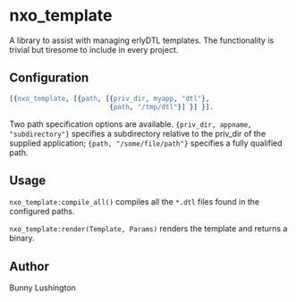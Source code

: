 nxo_template
=====

A library to assist with managing erlyDTL templates.  The
functionality is trivial but tiresome to include in every project.


Configuration
-----

``` erlang
[{nxo_template, [{path, [{priv_dir, myapp, "dtl"},
                         {path, "/tmp/dtl"}] }] }].
```

Two path specification options are available.  `{priv_dir, appname,
"subdirectory"}` specifies a subdirectory relative to the priv_dir of
the supplied application; `{path, "/some/file/path"}` specifies a
fully qualified path.

Usage
-----

`nxo_template:compile_all()` compiles all the `*.dtl` files found in
the configured paths.

`nxo_template:render(Template, Params)` renders the template and
returns a binary.

Author
------

Bunny Lushington
